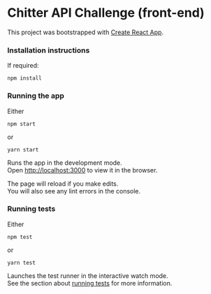 # Chitter API Challenge (front-end)

This project was bootstrapped with [Create React App](https://github.com/facebook/create-react-app).



### Installation instructions

If required:

```npm install```

### Running the app

Either

```npm start```

or

```yarn start```

Runs the app in the development mode.\
Open [http://localhost:3000](http://localhost:3000) to view it in the browser.

The page will reload if you make edits.\
You will also see any lint errors in the console.

### Running tests

Either

```npm test```

or

```yarn test```

Launches the test runner in the interactive watch mode.\
See the section about [running tests](https://facebook.github.io/create-react-app/docs/running-tests) for more information.


